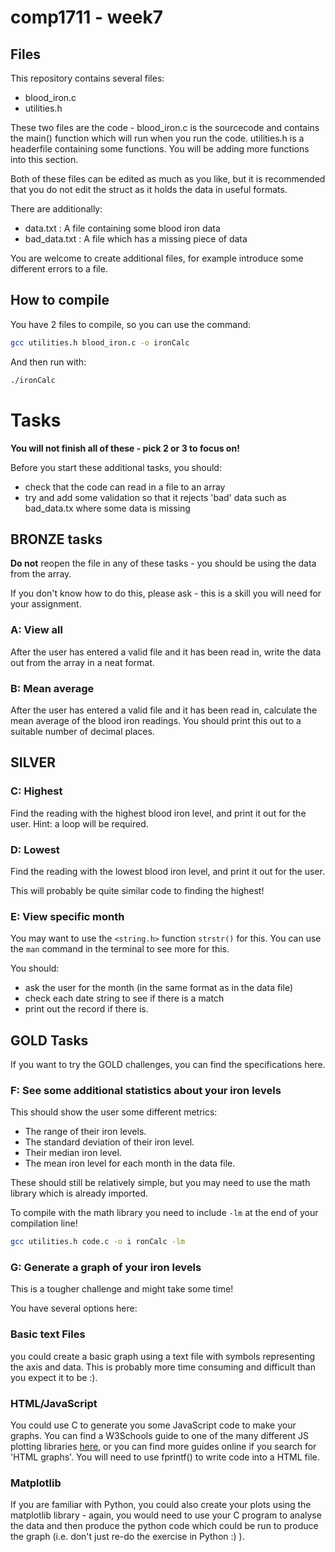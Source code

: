 # comp1711 - week7

## Files

This repository contains several files:
- blood_iron.c
- utilities.h

These two files are the code - blood_iron.c is the sourcecode and contains the main() function which will run when you run the code.
utilities.h is a headerfile containing some functions. You will be adding more functions into this section.

Both of these files can be edited as much as you like, but it is recommended that you do not edit the struct as it holds the data in useful formats.

There are additionally:
- data.txt : A file containing some blood iron data
- bad_data.txt : A file which has a missing piece of data

You are welcome to create additional files, for example introduce some different errors to a file.

## How to compile

You have 2 files to compile, so you can use the command:

```bash
gcc utilities.h blood_iron.c -o ironCalc
```

And then run with:
```bash
./ironCalc
```

# Tasks

**You will not finish all of these - pick 2 or 3 to focus on!**

Before you start these additional tasks, you should:
- check that the code can read in a file to an array
- try and add some validation so that it rejects 'bad' data such as bad_data.tx where some data is missing

## BRONZE tasks

**Do not** reopen the file in any of these tasks - you should be using the data from the array.

If you don't know how to do this, please ask - this is a skill you will need for your assignment.

### A: View all

After the user has entered a valid file and it has been read in, write the data out from the array in a neat format.

### B: Mean average

After the user has entered a valid file and it has been read in, calculate the mean average of the blood iron readings. You should print this out to a suitable number of decimal places.

## SILVER

### C: Highest

Find the reading with the highest blood iron level, and print it out for the user. Hint: a loop will be required.

### D: Lowest

Find the reading with the lowest blood iron level, and print it out for the user.

This will probably be quite similar code to finding the highest!


### E: View specific month

You may want to use the `<string.h>` function `strstr()` for this. You can use the `man` command in the terminal to see more for this.

You should:
- ask the user for the month (in the same format as in the data file)
- check each date string to see if there is a match
- print out the record if there is.

## GOLD Tasks

If you want to try the GOLD challenges, you can find the specifications here.

### F: See some additional statistics about your iron levels

This should show the user some different metrics:
- The range of their iron levels.
- The standard deviation of their iron level.
- Their median iron level.
- The mean iron level for each month in the data file.

These should still be relatively simple, but you may need to use the math library which is already imported.

To compile with the math library you need to include `-lm` at the end of your compilation line!

```bash
gcc utilities.h code.c -o i ronCalc -lm
```

### G: Generate a graph of your iron levels

This is a tougher challenge and might take some time!

You have several options here:

### Basic text Files
 you could create a basic graph using a text file with symbols representing the axis and data. This is probably more time consuming and difficult than you expect it to be :).
 
### HTML/JavaScript
 You could use C to generate you some JavaScript code to make your graphs. You can find a W3Schools guide to one of the many different JS plotting libraries [here](https://www.w3schools.com/ai/ai_chartjs.asp), or you can find more guides online if you search for 'HTML graphs'.
 You will need to use fprintf() to write code into a HTML file.

### Matplotlib
If you are familiar with Python, you could also create your plots using the matplotlib library - again, you would need to use your C program to analyse the data and then produce the python code which could be run to produce the graph (i.e. don't just re-do the exercise in Python :) ).
